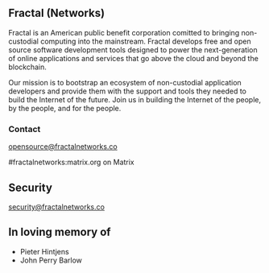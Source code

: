 ## Fractal (Networks)


Fractal is an American public benefit corporation comitted to bringing non-custodial computing into the mainstream. Fractal develops free and open source software development tools designed to power the next-generation of online applications and services that go above the cloud and beyond the blockchain.

Our mission is to bootstrap an ecosystem of non-custodial application developers and provide them with the support and tools they needed to build the Internet of the future. Join us in building the Internet of the people, by the people, and for the people.


### Contact
opensource@fractalnetworks.co

#fractalnetworks:matrix.org on Matrix

## Security
security@fractalnetworks.co

## In loving memory of 
- Pieter Hintjens
- John Perry Barlow
